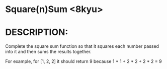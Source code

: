 # Square(n)Sum <8kyu>


# DESCRIPTION:
Complete the square sum function so that it squares each number passed into it and then sums the results together.

For example, for [1, 2, 2] it should return 9 because 
1 * 1 + 2 * 2 + 2 * 2 = 9